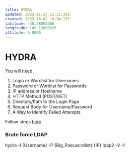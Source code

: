 ```yaml
---
title: HYDRA
updated: 2023-11-27 11:11:34Z
created: 2023-10-02 10:34:13Z
latitude: -35.28093680
longitude: 149.13000920
altitude: 0.0000
---
```


# HYDRA
You will need:
1. Login or Wordlist for Usernames
2. Password or Wordlist for Passwords
3. IP address or Hostname
4. HTTP Method (POST/GET)
5. Directory/Path to the Login Page
6. Request Body for Username/Password
7. A Way to Identify Failed Attempts

Follow steps [here](https://infinitelogins.com/2020/02/22/how-to-brute-force-websites-using-hydra/)

### Brute force LDAP
hydra -l {Username} -P {Big_Passwordlist} {IP} ldap2 -V -f